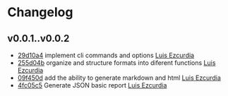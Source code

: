 # Changelog

## v0.0.1..v0.0.2 

* [29d10a4](https://github.com/3zcurdia/changes-reporter/commit/29d10a440339110faabc0540b0bbd440490d1e06) implement cli commands and options [Luis Ezcurdia](mailto:ing.ezcurdia@gmail.com)
* [255d04b](https://github.com/3zcurdia/changes-reporter/commit/255d04bfce3513b469aca973f8586c78f86a9ac9) organize and structure formats into diferent functions [Luis Ezcurdia](mailto:ing.ezcurdia@gmail.com)
* [09f450d](https://github.com/3zcurdia/changes-reporter/commit/09f450d2d527489b192aa7c5dec4425964240af1) add the ability to generate markdown and html [Luis Ezcurdia](mailto:ing.ezcurdia@gmail.com)
* [4fc05c5](https://github.com/3zcurdia/changes-reporter/commit/4fc05c51f2288a85e5e631fd3af808f56b6fdb72) Generate JSON basic report [Luis Ezcurdia](mailto:ing.ezcurdia@gmail.com)

